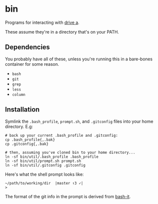bin
===

Programs for interacting with [drive a](https://github.com/benchristel/a).

These assume they're in a directory that's on your PATH.

## Dependencies

You probably have all of these, unless you're running this
in a bare-bones container for some reason.

- `bash`
- `git`
- `grep`
- `less`
- `column`

## Installation

Symlink the `.bash_profile`, `prompt.sh`, and `.gitconfig` files into your home directory. E.g:

```
# back up your current .bash_profile and .gitconfig:
cp .bash_profile{,.bak}
cp .gitconfig{,.bak}

# then, assuming you've cloned bin to your home directory...
ln -sf bin/util/.bash_profile .bash_profile
ln -sf bin/util/prompt.sh prompt.sh
ln -sf bin/util/.gitconfig .gitconfig
```

Here's what the shell prompt looks like:

```
~/path/to/working/dir  |master ↑3 ✓|
>
```

The format of the git info in the prompt is derived from
[bash-it](https://bash-it.readthedocs.io/en/latest/themes-list/#list-of-themes).
